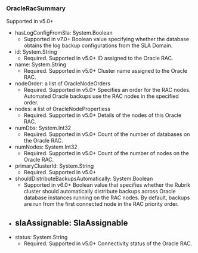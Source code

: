 ### OracleRacSummary
Supported in v5.0+

- hasLogConfigFromSla: System.Boolean
  - Supported in v7.0+
  Boolean value specifying whether the database obtains the log backup configurations from the SLA Domain.
- id: System.String
  - Required. Supported in v5.0+
  ID assigned to the Oracle RAC.
- name: System.String
  - Required. Supported in v5.0+
  Cluster name assigned to the Oracle RAC.
- nodeOrder: a list of OracleNodeOrders
  - Required. Supported in v5.0+
  Specifies an order for the RAC nodes. Automated Oracle backups use the RAC nodes in the specified order.
- nodes: a list of OracleNodePropertiess
  - Required. Supported in v5.0+
  Details of the nodes of this Oracle RAC.
- numDbs: System.Int32
  - Required. Supported in v5.0+
  Count of the number of databases on the Oracle RAC.
- numNodes: System.Int32
  - Required. Supported in v5.0+
  Count of the number of nodes on the Oracle RAC.
- primaryClusterId: System.String
  - Required. Supported in v5.0+
- shouldDistributeBackupsAutomatically: System.Boolean
  - Supported in v6.0+
  Boolean value that specifies whether the Rubrik cluster should automatically distribute backups across Oracle database instances running on the RAC nodes. By default, backups are run from the first connected node in the RAC priority order.
- slaAssignable: SlaAssignable
  - 
- status: System.String
  - Required. Supported in v5.0+
  Connectivity status of the Oracle RAC.
